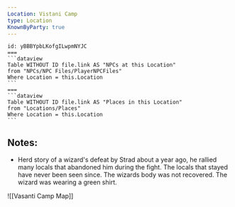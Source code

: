 ```yaml
---
Location: Vistani Camp
type: Location
KnownByParty: true
---
```


`````columns
id: yBBBYpbLKofgILwpmNYJC
===
```dataview
Table WITHOUT ID file.link AS "NPCs at this Location"
from "NPCs/NPC Files/PlayerNPCFiles"
Where Location = this.Location
```
===
```dataview
Table WITHOUT ID file.link AS "Places in this Location"
from "Locations/Places"
Where Location = this.Location
```
`````

## Notes:

- Herd story of a wizard's defeat by Strad about a year ago, he rallied many locals that abandoned him during the fight.  The locals that stayed have never been seen since.  The wizards body was not recovered.  The wizard was wearing a green shirt.


![[Vasanti Camp Map]]